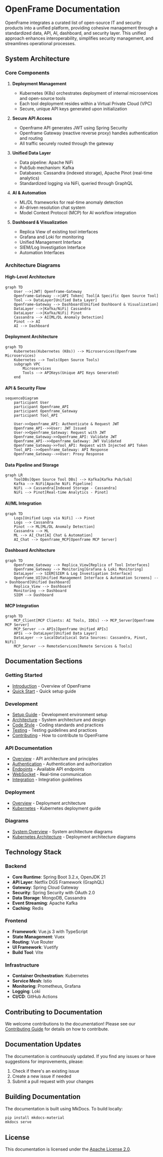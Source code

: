 # OpenFrame Documentation

OpenFrame integrates a curated list of open-source IT and security products into a unified platform, providing cohesive management through a standardized data, API, AI, dashboard, and security layer. This unified approach enhances interoperability, simplifies security management, and streamlines operational processes.

## System Architecture

### Core Components

1. **Deployment Management**
   - Kubernetes (K8s) orchestrates deployment of internal microservices and open-source tools
   - Each tool deployment resides within a Virtual Private Cloud (VPC)
   - Secure, unique API keys generated upon initialization

2. **Secure API Access**
   - Openframe API generates JWT using Spring Security
   - Openframe Gateway (reactive reverse proxy) handles authentication and routing
   - All traffic securely routed through the gateway

3. **Unified Data Layer**
   - Data pipeline: Apache NiFi
   - PubSub mechanism: Kafka
   - Databases: Cassandra (indexed storage), Apache Pinot (real-time analytics)
   - Standardized logging via NiFi, queried through GraphQL

4. **AI & Automation**
   - ML/DL frameworks for real-time anomaly detection
   - AI-driven resolution chat system
   - Model Context Protocol (MCP) for AI workflow integration

5. **Dashboard & Visualization**
   - Replica View of existing tool interfaces
   - Grafana and Loki for monitoring
   - Unified Management Interface
   - SIEM/Log Investigation Interface
   - Automation Interfaces

### Architecture Diagrams

#### High-Level Architecture
```mermaid
graph TD
    User -->|JWT| Openframe-Gateway
    Openframe-Gateway -->|API Token| Tool[A Specific Open Source Tool]
    Tool --> DataLayer[Unified Data Layer]
    Openframe-Gateway --> Dashboard[Unified Dashboard & Visualization]
    DataLayer -->|Kafka/NiFi| Cassandra
    DataLayer -->|Kafka/NiFi| Pinot
    Cassandra --> AI[ML/DL Anomaly Detection]
    Pinot --> AI
    AI --> Dashboard
```

#### Deployment Architecture
```mermaid
graph TD
    Kubernetes(Kubernetes (K8s)) --> Microservices(Openframe Microservices)
    Kubernetes --> Tools(Open Source Tools)
    subgraph VPC
        Microservices
        Tools --> APIKeys(Unique API Keys Generated)
    end
```

#### API & Security Flow
```mermaid
sequenceDiagram
    participant User
    participant Openframe_API
    participant Openframe_Gateway
    participant Tool_API
    
    User->>Openframe_API: Authenticate & Request JWT
    Openframe_API-->>User: JWT Issued
    User->>Openframe_Gateway: Request with JWT
    Openframe_Gateway->>Openframe_API: Validate JWT
    Openframe_API-->>Openframe_Gateway: JWT Validated
    Openframe_Gateway->>Tool_API: Request with Injected API Token
    Tool_API-->>Openframe_Gateway: API Response
    Openframe_Gateway-->>User: Proxy Response
```

#### Data Pipeline and Storage
```mermaid
graph LR
    ToolDBs[Open Source Tool DBs] --> Kafka[Kafka Pub/Sub]
    Kafka --> NiFi[Apache NiFi Pipeline]
    NiFi --> Cassandra[Indexed Storage - Cassandra]
    NiFi --> Pinot[Real-time Analytics - Pinot]
```

#### AI/ML Integration
```mermaid
graph TD
    Logs[Unified Logs via NiFi] --> Pinot
    Logs --> Cassandra
    Pinot --> ML[ML/DL Anomaly Detection]
    Cassandra --> ML
    ML --> AI_Chat[AI Chat & Automation]
    AI_Chat --> Openframe_MCP[Openframe MCP Server]
```

#### Dashboard Architecture
```mermaid
graph TD
    Openframe_Gateway --> Replica_View[Replica of Tool Interfaces]
    Openframe_Gateway --> Monitoring[Grafana & Loki Monitoring]
    DataLayer --> SIEM[SIEM & Log Investigation Interface]
    Openframe_UI[Unified Management Interface & Automation Screens] --> Dashboard[Unified Dashboard]
    Replica_View --> Dashboard
    Monitoring --> Dashboard
    SIEM --> Dashboard
```

#### MCP Integration
```mermaid
graph TD
    MCP_Client[MCP Clients: AI Tools, IDEs] --> MCP_Server[Openframe MCP Server]
    MCP_Server --> APIs[Openframe Unified APIs]
    APIs --> DataLayer[Unified Data Layer]
    DataLayer --> LocalData[Local Data Sources: Cassandra, Pinot, NiFi]
    MCP_Server --> RemoteServices[Remote Services & Tools]
```

## Documentation Sections

### Getting Started
- [Introduction](getting-started/introduction.md) - Overview of OpenFrame
- [Quick Start](getting-started/quick-start.md) - Quick setup guide

### Development
- [Setup Guide](development/setup.md) - Development environment setup
- [Architecture](development/architecture.md) - System architecture and design
- [Code Style](development/code-style.md) - Coding standards and practices
- [Testing](development/testing.md) - Testing guidelines and practices
- [Contributing](development/contributing.md) - How to contribute to OpenFrame

### API Documentation
- [Overview](api/overview.md) - API architecture and principles
- [Authentication](api/authentication.md) - Authentication and authorization
- [Endpoints](api/endpoints.md) - Available API endpoints
- [WebSocket](api/websocket.md) - Real-time communication
- [Integration](api/integration.md) - Integration guidelines

### Deployment
- [Overview](deployment/deployment.md) - Deployment architecture
- [Kubernetes](deployment/kubernetes.md) - Kubernetes deployment guide

### Diagrams
- [System Overview](diagrams/system-overview.md) - System architecture diagrams
- [Kubernetes Architecture](diagrams/kubernetes-architecture.md) - Deployment architecture diagrams

## Technology Stack

### Backend
- **Core Runtime**: Spring Boot 3.2.x, OpenJDK 21
- **API Layer**: Netflix DGS Framework (GraphQL)
- **Gateway**: Spring Cloud Gateway
- **Security**: Spring Security with OAuth 2.0
- **Data Storage**: MongoDB, Cassandra
- **Event Streaming**: Apache Kafka
- **Caching**: Redis

### Frontend
- **Framework**: Vue.js 3 with TypeScript
- **State Management**: Vuex
- **Routing**: Vue Router
- **UI Framework**: Vuetify
- **Build Tool**: Vite

### Infrastructure
- **Container Orchestration**: Kubernetes
- **Service Mesh**: Istio
- **Monitoring**: Prometheus, Grafana
- **Logging**: Loki
- **CI/CD**: GitHub Actions

## Contributing to Documentation

We welcome contributions to the documentation! Please see our [Contributing Guide](development/contributing.md) for details on how to contribute.

## Documentation Updates

The documentation is continuously updated. If you find any issues or have suggestions for improvements, please:

1. Check if there's an existing issue
2. Create a new issue if needed
3. Submit a pull request with your changes

## Building Documentation

The documentation is built using MkDocs. To build locally:

```bash
pip install mkdocs-material
mkdocs serve
```

## License

This documentation is licensed under the [Apache License 2.0](LICENSE). 